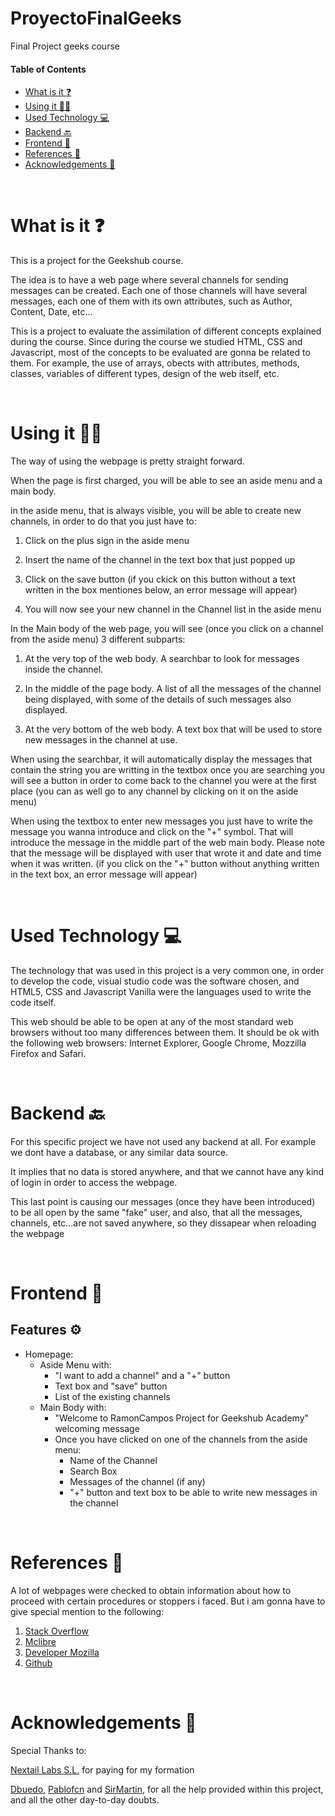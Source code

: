 # ProyectoFinalGeeks
Final Project geeks course



#### Table of Contents  


- [What is it ❓](#What-is-it-)
- [Using it 🏃‍♀️](#Using-it-)
- [Used Technology 💻](#Used-Technology-)
- [Backend 🔙](#Backend-) 
- [Frontend 🎨](#Frontend-)  
- [References 🙌](#References-)  
- [Acknowledgements 👏](#Acknowledgements-)


<br>

# What is it ❓

This is a project for the Geekshub course.

The idea is to have a web page where several channels for sending messages can be created. Each one of those channels will have several messages, each 
one of them with its own attributes, such as Author, Content, Date, etc...

This is a project to evaluate the assimilation of different concepts explained during the course. Since during the course we studied HTML, CSS and
Javascript, most of the concepts to be evaluated are gonna be related to them. For example, the use of arrays, obects with attributes, methods, classes, 
variables of different types, design of the web itself, etc.


<br>

# Using it 🏃‍♀️


The way of using  the webpage is pretty straight forward.

When the page is first charged, you will be able to see an aside menu and a main body.

in the aside menu, that is always visible, you will be able to create new channels, in order to do that you just have to:
1. Click on the plus sign in the aside menu

2. Insert the name of the channel in the text box that just popped up

3. Click on the save button (if you ckick on this button without a text written in the box mentiones below, an error message will appear)

4. You will now see your new channel in the Channel list in the aside menu

In the Main body of the web page, you will see (once you click on a channel from the aside menu) 3 different subparts:

1. At the very top of the web body. A searchbar to look for messages inside the channel.

2. In the middle of the page body. A list of all the messages of the channel being displayed, with some of the details of such messages also displayed.

3. At the very bottom of the web body. A text box that will be used to store new messages in the channel at use.

When using the searchbar, it will automatically display the messages that contain the string you are writting in the textbox
once you are searching you will see a button in order to come back to the channel you were at the first place (you can as well go to any channel by 
clicking on it on the aside menu)

When using the textbox to enter new messages you just have to write the message you wanna introduce and click on the "+" symbol. That will introduce the 
message in the middle part of the web main body. Please note that the message will be displayed with user that wrote it and date and time when it was 
written. (if you click on the "+" button without anything written in the text box, an error message will appear)


<br>

# Used Technology 💻

The technology that was used in this project is a very common one, in order to develop the code, visual studio code was the software chosen, and HTML5, 
CSS and Javascript Vanilla were the languages used to write the code itself.

This web should be able to be open at any of the most standard web browsers without too many differences between them. It should be ok with the following 
web browsers: Internet Explorer, Google Chrome, Mozzilla Firefox and Safari. 


<br>

# Backend 🔙

For this specific project we have not used any backend at all. For example we dont have a database, or any similar data source.

It implies that no data is stored anywhere, and that we cannot have any kind of login in order to access the webpage.

This last point is causing our messages (once they have been introduced) to be all open by the same "fake" user, and also, that all the messages, 
channels, etc...are not saved anywhere, so they dissapear when reloading the webpage


<br>

# Frontend 🎨

## Features ⚙️

- Homepage:
	- Aside Menu with:
	  - "I want to add a channel" and a "+" button
	  - Text box and "save" button
	  - List of the existing channels
	- Main Body with:
	  - "Welcome to RamonCampos Project for Geekshub Academy" welcoming message
	  - Once you have clicked on one of the channels from the aside menu:
  	  	- Name of the Channel
  	  	- Search Box
  	  	- Messages of the channel (if any)
  	  	- "+" button and text box to be able to write new messages in the channel  
    

<br>

# References 🙌

A lot of webpages were checked to obtain information about how to proceed with certain procedures or stoppers i faced. But i am gonna have to give 
special mention to the following:

1. [Stack Overflow](https://stackoverflow.com/)
2. [Mclibre](https://www.mclibre.org/)
3. [Developer Mozilla](https://developer.mozilla.org/es/)
4. [Github](https://github.com/)


<br>

# Acknowledgements 👏

Special Thanks to:

[Nextail Labs S.L.](https://nextail.co/) for paying for my formation

[Dbuedo](https://github.com/dbuedo), [Pablofcn](https://github.com/pablofcnNext) and [SirMartin](https://github.com/SirMartin), for all the help provided 
within this project, and all the other day-to-day doubts.

